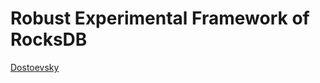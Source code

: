 # Robust Experimental Framework of RocksDB

[Dostoevsky](https://dl.acm.org/doi/10.1145/3183713.3196927)
